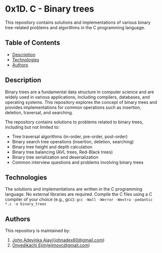 # 0x1D. C - Binary trees

This repository contains solutions and implementations of various binary tree-related problems and algorithms in the C programming language.

## Table of Contents

- [Description](#description)
- [Technologies](#technologies)
- [Authors](#authors)

## Description

Binary trees are a fundamental data structure in computer science and are widely used in various applications, including compilers, databases, and operating systems. This repository explores the concept of binary trees and provides implementations for common operations such as insertion, deletion, traversal, and searching.

The repository contains solutions to problems related to binary trees, including but not limited to:

- Tree traversal algorithms (in-order, pre-order, post-order)
- Binary search tree operations (insertion, deletion, searching)
- Binary tree height and depth calculation
- Binary tree balancing (AVL trees, Red-Black trees)
- Binary tree serialization and deserialization
- Common interview questions and problems involving binary trees

## Technologies

The solutions and implementations are written in the C programming language. No external libraries are required.
Compile the C files using a C compiler of your choice (e.g., gcc): `gcc -Wall -Werror -Wextra -pedantic *.c -o binary_trees`

## Authors

This repository is maintained by:
1. [John Adeyinka Ajayi](https://github.com/realJohnAdex)(johnadex60@gmail.com)
2. [Onyedikachi Ejim](https://github.com/KachiEjim)(ejimovc@gmail.com)

